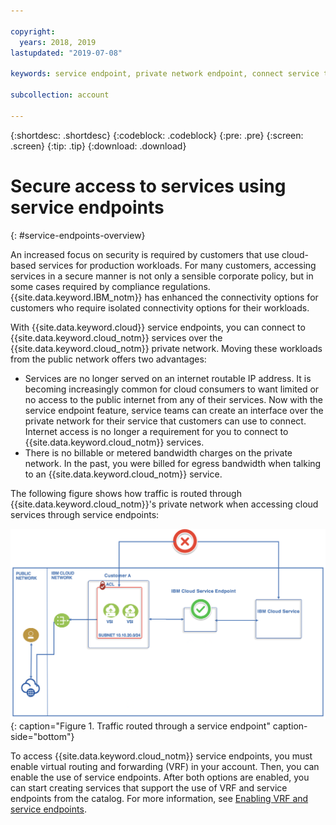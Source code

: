 ```yaml
---

copyright:
  years: 2018, 2019
lastupdated: "2019-07-08"

keywords: service endpoint, private network endpoint, connect service to private network

subcollection: account

---
```


{:shortdesc: .shortdesc}
{:codeblock: .codeblock}
{:pre: .pre}
{:screen: .screen}
{:tip: .tip}
{:download: .download}

# Secure access to services using service endpoints
{: #service-endpoints-overview}

An increased focus on security is required by customers that use cloud-based services for production workloads. For many customers, accessing services in a secure manner is not only a sensible corporate policy, but in some cases required by compliance regulations. {{site.data.keyword.IBM_notm}} has enhanced the connectivity options for customers who require isolated connectivity options for their workloads. 

With {{site.data.keyword.cloud}} service endpoints, you can connect to {{site.data.keyword.cloud_notm}} services over the {{site.data.keyword.cloud_notm}} private network. Moving these workloads from the public network offers two advantages:

* Services are no longer served on an internet routable IP address. It is becoming increasingly common for cloud consumers to want limited or no access to the public internet from any of their services. Now with the service endpoint feature, service teams can create an interface over the private network for their service that customers can use to connect. Internet access is no longer a requirement for you to connect to {{site.data.keyword.cloud_notm}} services.
* There is no billable or metered bandwidth charges on the private network. In the past, you were billed for egress bandwidth when talking to an {{site.data.keyword.cloud_notm}} service. 

The following figure shows how traffic is routed through {{site.data.keyword.cloud_notm}}'s private network when accessing cloud services through service endpoints:

![IBM Cloud Service Endpoint](images/CSE.png "Traffic being routed through a service endpoint"){: caption="Figure 1. Traffic routed through a service endpoint" caption-side="bottom"}

To access {{site.data.keyword.cloud_notm}} service endpoints, you must enable virtual routing and forwarding (VRF) in your account.  Then, you can enable the use of service endpoints. After both options are enabled, you can start creating services that support the use of VRF and service endpoints from the catalog. For more information, see [Enabling VRF and service endpoints](/docs/account?topic=account-vrf-service-endpoint).


